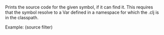   Prints the source code for the given symbol, if it can find it.
  This requires that the symbol resolve to a Var defined in a
  namespace for which the .clj is in the classpath.

  Example: (source filter)